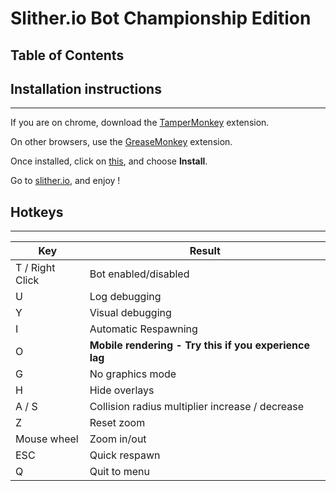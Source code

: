 # Slither.io Bot Championship Edition
## Table of Contents

## Installation instructions
---
If you are on chrome, download the [TamperMonkey](https://chrome.google.com/webstore/detail/tampermonkey/dhdgffkkebhmkfjojejmpbldmpobfkfo?hl=en) extension.

On other browsers, use the [GreaseMonkey](https://addons.mozilla.org/en-GB/firefox/addon/greasemonkey/) extension.

Once installed, click on [this](https://github.com/xzendercage/slitherbot/raw/master/bot.user.js), and choose **Install**.

Go to [slither.io](http://slither.io/), and enjoy !

## Hotkeys
---
Key | Result
---|---
T / Right Click | Bot enabled/disabled
U | Log debugging
Y | Visual debugging
I | Automatic Respawning
O | **Mobile rendering - Try this if you experience lag**
G | No graphics mode
H | Hide overlays
A / S | Collision radius multiplier increase / decrease
Z | Reset zoom
Mouse wheel | Zoom in/out
ESC | Quick respawn
Q | Quit to menu
